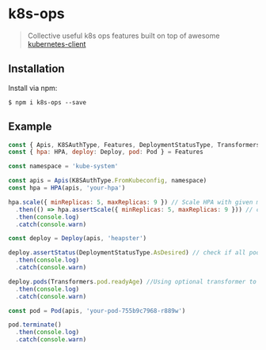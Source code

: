 # k8s-ops
> Collective useful k8s ops features built on top of awesome [kubernetes-client](https://github.com/godaddy/kubernetes-client)

## Installation

Install via npm:

```console
$ npm i k8s-ops --save
```

## Example

```js
const { Apis, K8SAuthType, Features, DeploymentStatusType, Transformers } = require('k8s-ops')
const { hpa: HPA, deploy: Deploy, pod: Pod } = Features

const namespace = 'kube-system'

const apis = Apis(K8SAuthType.FromKubeconfig, namespace)
const hpa = HPA(apis, 'your-hpa')

hpa.scale({ minReplicas: 5, maxReplicas: 9 }) // Scale HPA with given min/max replicas
  .then(() => hpa.assertScale({ minReplicas: 5, maxReplicas: 9 })) // check if scale is set correctly
  .then(console.log)
  .catch(console.warn)

const deploy = Deploy(apis, 'heapster')

deploy.assertStatus(DeploymentStatusType.AsDesired) // check if all pods are all up-to-date and available
  .then(console.log)
  .catch(console.warn)

deploy.pods(Transformers.pod.readyAge) //Using optional transformer to get more consize data and you can implement your own
  .then(console.log)
  .catch(console.warn)

const pod = Pod(apis, 'your-pod-755b9c7968-r889w')

pod.terminate()
  .then(console.log)
  .catch(console.warn)
```